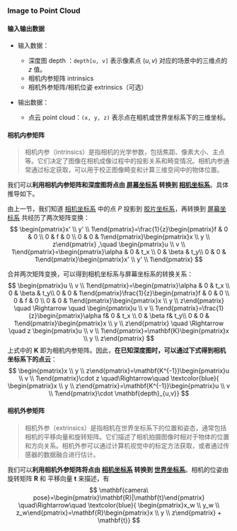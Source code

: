 ### Image to Point Cloud

#### 输入输出数据

- 输入数据：
  - 深度图 depth ：`depth[u, v]` 表示像素点 $(u,v)$ 对应的场景中的三维点的 $z$ 值。
  - 相机内参矩阵 intrinsics
  - 相机外参矩阵/相机位姿 extrinsics（可选）

- 输出数据：
  - 点云 point cloud：`(x, y, z)` 表示点在相机或世界坐标系下的三维坐标。


#### 相机内参矩阵

> 相机内参（intrinsics）是指相机的光学参数，包括焦距、像素大小、主点等。它们决定了图像在相机成像过程中的投影关系和畸变情况。相机内参通常通过标定获取，可以用于校正图像畸变和计算三维空间中的物体位置。

我们可以**利用相机内参矩阵和深度图将点由 <u>屏幕坐标系</u> 转换到 <u>相机坐标系</u>**。具体推导如下。

由上一节，我们知道 <u>相机坐标系</u> 中的点 $P$ 投影到 <u>胶片坐标系</u>，再转换到 <u>屏幕坐标系</u> 共经历了两次矩阵变换：
$$
\begin{pmatrix}x' \\ y' \\ 1\end{pmatrix}=\frac{1}{z}\begin{pmatrix}f & 0 & 0 \\ 0 & f & 0 \\ 0 & 0 & 1\end{pmatrix}\begin{pmatrix}x \\ y \\ z\end{pmatrix} ,\quad \begin{pmatrix}u \\ v \\ 1\end{pmatrix}=\begin{pmatrix}\alpha & 0 & t_x \\ 0 & \beta & t_y\\ 0 & 0 & 1\end{pmatrix}\begin{pmatrix}x' \\ y' \\ 1\end{pmatrix}
$$

合并两次矩阵变换，可以得到相机坐标系与屏幕坐标系的转换关系：
$$
\begin{pmatrix}u \\ v \\ 1\end{pmatrix}=\begin{pmatrix}\alpha & 0 & t_x \\ 0 & \beta & t_y\\ 0 & 0 & 1\end{pmatrix}\frac{1}{z}\begin{pmatrix}f & 0 & 0 \\ 0 & f & 0 \\ 0 & 0 & 1\end{pmatrix}\begin{pmatrix}x \\ y \\ z\end{pmatrix}
\quad \Rightarrow \quad 
\begin{pmatrix}u \\ v \\ 1\end{pmatrix}=\frac{1}{z}\begin{pmatrix}\alpha f& 0 & t_x \\ 0 & \beta f& t_y\\ 0 & 0 & 1\end{pmatrix}\begin{pmatrix}x \\ y \\ z\end{pmatrix}
 \quad \Rightarrow \quad 
z \begin{pmatrix}u \\ v \\ 1\end{pmatrix}=\mathbf{K}\begin{pmatrix}x \\ y \\ z\end{pmatrix}
$$
上式中的 $\mathbf{K}$ 即为相机内参矩阵。因此，**在已知深度图时，可以通过下式得到相机坐标系下的点云**：
$$
\begin{pmatrix}x \\ y \\ z\end{pmatrix}=\mathbf{K^{-1}}\begin{pmatrix}u \\ v \\ 1\end{pmatrix}\cdot z
\quad\Rightarrow\quad
\textcolor{blue}{
\begin{pmatrix}x \\ y \\ z\end{pmatrix}=\mathbf{K^{-1}}\begin{pmatrix}u \\ v \\ 1\end{pmatrix}\cdot \mathbf{depth}_{u,v}}
$$

#### 相机外参矩阵

> 相机外参（extrinsics）是指相机在世界坐标系下的位置和姿态，通常包括相机的平移向量和旋转矩阵。它们描述了相机拍摄图像时相对于物体的位置和方向关系。相机外参可以通过计算机视觉中的标定方法获取，或者通过传感器的数据融合进行估计。

我们可以**利用相机外参矩阵将点由 <u>相机坐标系</u> 转换到 <u>世界坐标系</u>**。相机的位姿由旋转矩阵 $\mathbf{R}$ 和 平移向量 $\mathbf{t}$ 来描述，有
$$
\mathbf{camera\ pose}=\begin{pmatrix}\mathbf{R}|\mathbf{t}\end{pmatrix}
\quad\Rightarrow\quad
\textcolor{blue}{
\begin{pmatrix}x_w \\ y_w \\ z_w\end{pmatrix}=\mathbf{R}\begin{pmatrix}x \\ y \\ z\end{pmatrix} + \mathbf{t}}
$$
